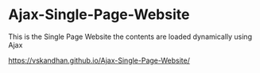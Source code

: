# Ajax-Single-Page-Website
This is the Single Page Website the contents are loaded dynamically using Ajax




https://vskandhan.github.io/Ajax-Single-Page-Website/
